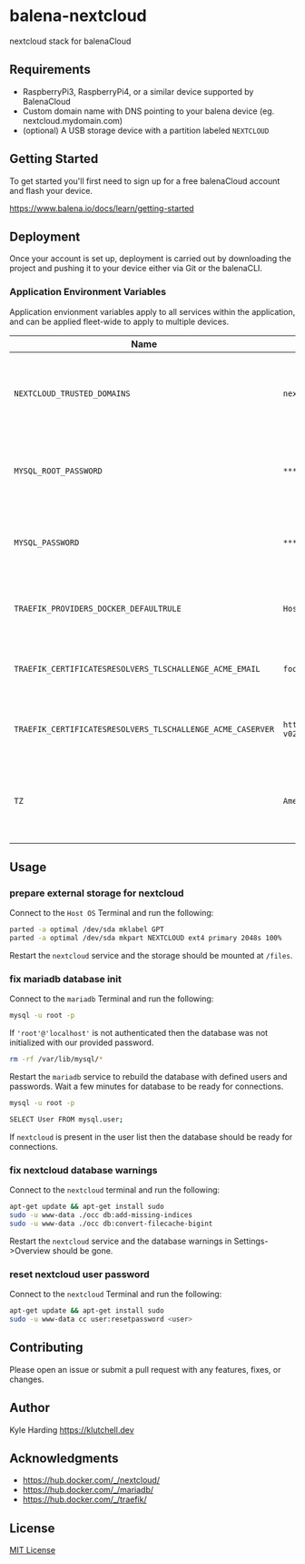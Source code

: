 # balena-nextcloud

nextcloud stack for balenaCloud

## Requirements

* RaspberryPi3, RaspberryPi4, or a similar device supported by BalenaCloud
* Custom domain name with DNS pointing to your balena device (eg. nextcloud.mydomain.com)
* (optional) A USB storage device with a partition labeled `NEXTCLOUD`

## Getting Started

To get started you'll first need to sign up for a free balenaCloud account and flash your device.

<https://www.balena.io/docs/learn/getting-started>

## Deployment

Once your account is set up, deployment is carried out by downloading the project and pushing it to your device either via Git or the balenaCLI.

### Application Environment Variables

Application envionment variables apply to all services within the application, and can be applied fleet-wide to apply to multiple devices.

|Name|Example|Purpose|
|---|---|---|
|`NEXTCLOUD_TRUSTED_DOMAINS`|`nextcloud.mydomain.com`|space-separated list of trusted domains for remote access|
|`MYSQL_ROOT_PASSWORD`|`********`|password that will be set for the MariaDB root account|
|`MYSQL_PASSWORD`|`********`|password that will be set for the MariaDB nextcloud account|
|`TRAEFIK_PROVIDERS_DOCKER_DEFAULTRULE`|``Host(`nextcloud.mydomain.com`)``|provide your custom domain here|
|`TRAEFIK_CERTIFICATESRESOLVERS_TLSCHALLENGE_ACME_EMAIL`|`foo@bar.com`|email address to use for ACME registration|
|`TRAEFIK_CERTIFICATESRESOLVERS_TLSCHALLENGE_ACME_CASERVER`|`https://acme-staging-v02.api.letsencrypt.org/directory`|(optional) specify a different CA server to use|
|`TZ`|`America/Toronto`|(optional) inform services of the [timezone](https://en.wikipedia.org/wiki/List_of_tz_database_time_zones) in your location|

## Usage

### prepare external storage for nextcloud

Connect to the `Host OS` Terminal and run the following:

```bash
parted -a optimal /dev/sda mklabel GPT
parted -a optimal /dev/sda mkpart NEXTCLOUD ext4 primary 2048s 100%
```

Restart the `nextcloud` service and the storage should be mounted at `/files`.

### fix mariadb database init

Connect to the `mariadb` Terminal and run the following:

```bash
mysql -u root -p
```

If `'root'@'localhost'` is not authenticated then the database was not initialized with our provided password.

```bash
rm -rf /var/lib/mysql/*
```

Restart the `mariadb` service to rebuild the database with defined users and passwords. Wait a few minutes for database to be ready for connections.

```bash
mysql -u root -p

SELECT User FROM mysql.user;
```

If `nextcloud` is present in the user list then the database should be ready for connections.

### fix nextcloud database warnings

Connect to the `nextcloud` terminal and run the following:

```bash
apt-get update && apt-get install sudo
sudo -u www-data ./occ db:add-missing-indices
sudo -u www-data ./occ db:convert-filecache-bigint
```

Restart the `nextcloud` service and the database warnings in Settings->Overview should be gone.

### reset nextcloud user password

Connect to the `nextcloud` Terminal and run the following:

```bash
apt-get update && apt-get install sudo
sudo -u www-data cc user:resetpassword <user>
```

## Contributing

Please open an issue or submit a pull request with any features, fixes, or changes.

## Author

Kyle Harding <https://klutchell.dev>

## Acknowledgments

* <https://hub.docker.com/_/nextcloud/>
* <https://hub.docker.com/_/mariadb/>
* <https://hub.docker.com/_/traefik/>

## License

[MIT License](./LICENSE)
